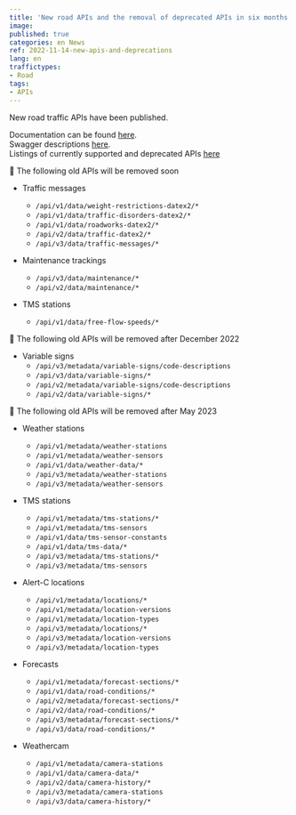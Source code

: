 ```yaml
---
title: 'New road APIs and the removal of deprecated APIs in six months'
image:
published: true
categories: en News
ref: 2022-11-14-new-apis-and-deprecations
lang: en
traffictypes:
- Road
tags:
- APIs
---
```


New road traffic APIs have been published.

Documentation can be found [here](/en/road-traffic/#restjson--apis).\
Swagger descriptions [here](http://tie.digitraffic.fi/swagger/).\
Listings of currently supported and deprecated APIs [here](/en/support/api-changes/) 

🔴 The following old APIs will be removed soon

* Traffic messages
  * `/api/v1/data/weight-restrictions-datex2/*`
  * `/api/v1/data/traffic-disorders-datex2/*`
  * `/api/v1/data/roadworks-datex2/*`
  * `/api/v2/data/traffic-datex2/*`
  * `/api/v3/data/traffic-messages/*`

* Maintenance trackings

  * `/api/v3/data/maintenance/*`
  * `/api/v2/data/maintenance/*`

* TMS stations
  * `/api/v1/data/free-flow-speeds/*`

🔴 The following old APIs will be removed after December 2022

* Variable signs
  * `/api/v3/metadata/variable-signs/code-descriptions`
  * `/api/v3/data/variable-signs/*`
  * `/api/v2/metadata/variable-signs/code-descriptions`
  * `/api/v2/data/variable-signs/*`

🔴 The following old APIs will be removed after May 2023

* Weather stations
  * `/api/v1/metadata/weather-stations`
  * `/api/v1/metadata/weather-sensors`
  * `/api/v1/data/weather-data/*`
  * `/api/v3/metadata/weather-stations`
  * `/api/v3/metadata/weather-sensors`
 
* TMS stations

  * `/api/v1/metadata/tms-stations/*`
  * `/api/v1/metadata/tms-sensors`
  * `/api/v1/data/tms-sensor-constants`
  * `/api/v1/data/tms-data/*`
  * `/api/v3/metadata/tms-stations/*`
  * `/api/v3/metadata/tms-sensors`

* Alert-C locations 

  * `/api/v1/metadata/locations/*`
  * `/api/v1/metadata/location-versions`
  * `/api/v1/metadata/location-types`
  * `/api/v3/metadata/locations/*`
  * `/api/v3/metadata/location-versions`
  * `/api/v3/metadata/location-types`

* Forecasts

  * `/api/v1/metadata/forecast-sections/*`
  * `/api/v1/data/road-conditions/*`
  * `/api/v2/metadata/forecast-sections/*`
  * `/api/v2/data/road-conditions/*`
  * `/api/v3/metadata/forecast-sections/*`
  * `/api/v3/data/road-conditions/*`

* Weathercam

  * `/api/v1/metadata/camera-stations`
  * `/api/v1/data/camera-data/*`
  * `/api/v2/data/camera-history/*`
  * `/api/v3/metadata/camera-stations`
  * `/api/v3/data/camera-history/*`

